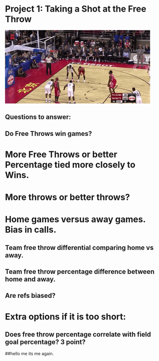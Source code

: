 # Project 1: Taking a Shot at the Free Throw

![Swish Swish](./Images/grannythrow.gif)

## Questions to answer:

## Do Free Throws win games?
  # More Free Throws or better Percentage tied more closely to Wins.
# More throws or better throws?
# Home games versus away games. Bias in calls.
  ## Team free throw differential comparing home vs away.
  ## Team free throw percentage difference between home and away.
  ## Are refs biased? 
  
# Extra options if it is too short:
  ## Does free throw percentage correlate with field goal percentage? 3 point?

##hello me its me again.